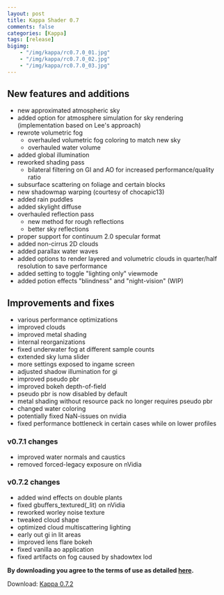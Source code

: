 ```yaml
---
layout: post
title: Kappa Shader 0.7
comments: false
categories: [Kappa]
tags: [release]
bigimg: 
    - "/img/kappa/rc0.7.0_01.jpg"
    - "/img/kappa/rc0.7.0_02.jpg"
    - "/img/kappa/rc0.7.0_03.jpg"
---
```


<h2>New features and additions</h2>

* new approximated atmospheric sky
* added option for atmosphere simulation for sky rendering (implementation based on Lee's approach)
* rewrote volumetric fog
  * overhauled volumetric fog coloring to match new sky
  * overhauled water volume
* added global illumination
* reworked shading pass
  * bilateral filtering on GI and AO for increased performance/quality ratio
* subsurface scattering on foliage and certain blocks
* new shadowmap warping (courtesy of chocapic13)
* added rain puddles
* added skylight diffuse
* overhauled reflection pass
  * new method for rough reflections
  * better sky reflections
* proper support for continuum 2.0 specular format
* added non-cirrus 2D clouds
* added parallax water waves
* added options to render layered and volumetric clouds in quarter/half resolution to save performance
* added setting to toggle "lighting only" viewmode
* added potion effects "blindness" and "night-vision" (WIP)

<h2>Improvements and fixes</h2>

* various performance optimizations
* improved clouds
* improved metal shading
* internal reorganizations
* fixed underwater fog at different sample counts
* extended sky luma slider
* more settings exposed to ingame screen
* adjusted shadow illumination for gi
* improved pseudo pbr
* improved bokeh depth-of-field
* pseudo pbr is now disabled by default
* metal shading without resource pack no longer requires pseudo pbr
* changed water coloring
* potentially fixed NaN-issues on nvidia
* fixed performance bottleneck in certain cases while on lower profiles

<h3>v0.7.1 changes</h3>

* improved water normals and caustics
* removed forced-legacy exposure on nVidia

<h3>v0.7.2 changes</h3>

* added wind effects on double plants
* fixed gbuffers_textured(_lit) on nVidia
* reworked worley noise texture
* tweaked cloud shape
* optimized cloud multiscattering lighting
* early out gi in lit areas
* improved lens flare bokeh
* fixed vanilla ao application
* fixed artifacts on fog caused by shadowtex lod

**By downloading you agree to the terms of use as detailed [here](https://rre36.github.io/kappa_shader_web/license/).**

Download: [Kappa 0.7.2](https://github.com/rre36/kappa_shader_web/releases/download/v0.7.2/Kappa_rc0.7.2.zip)
